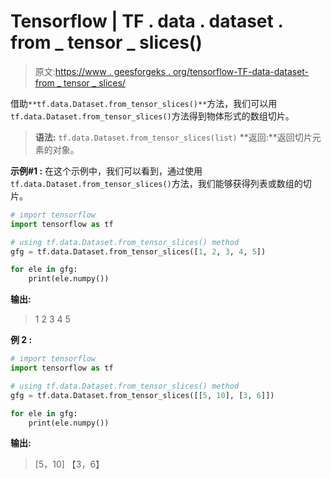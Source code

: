 # Tensorflow | TF . data . dataset . from _ tensor _ slices()

> 原文:[https://www . geesforgeks . org/tensorflow-TF-data-dataset-from _ tensor _ slices/](https://www.geeksforgeeks.org/tensorflow-tf-data-dataset-from_tensor_slices/)

借助`**tf.data.Dataset.from_tensor_slices()**`方法，我们可以用`tf.data.Dataset.from_tensor_slices()`方法得到物体形式的数组切片。

> **语法:** `tf.data.Dataset.from_tensor_slices(list)`
> **返回:**返回切片元素的对象。

**示例#1 :**
在这个示例中，我们可以看到，通过使用`tf.data.Dataset.from_tensor_slices()`方法，我们能够获得列表或数组的切片。

```py
# import tensorflow
import tensorflow as tf

# using tf.data.Dataset.from_tensor_slices() method
gfg = tf.data.Dataset.from_tensor_slices([1, 2, 3, 4, 5])

for ele in gfg:
    print(ele.numpy())
```

**输出:**

> 1
> 2
> 3
> 4
> 5

**例 2 :**

```py
# import tensorflow
import tensorflow as tf

# using tf.data.Dataset.from_tensor_slices() method
gfg = tf.data.Dataset.from_tensor_slices([[5, 10], [3, 6]])

for ele in gfg:
    print(ele.numpy())
```

**输出:**

> [5，10]
> 【3，6】